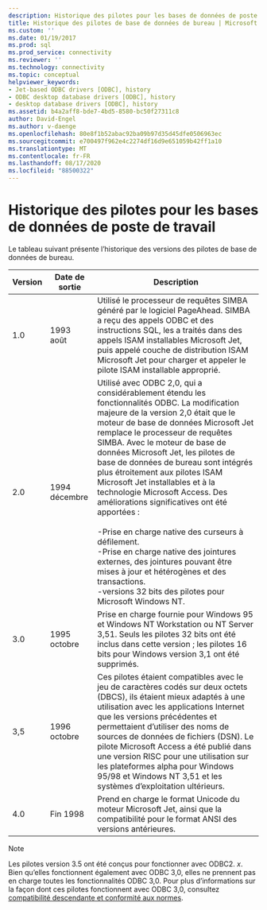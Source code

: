 ```yaml
---
description: Historique des pilotes pour les bases de données de poste de travail
title: Historique des pilotes de base de données de bureau | Microsoft Docs
ms.custom: ''
ms.date: 01/19/2017
ms.prod: sql
ms.prod_service: connectivity
ms.reviewer: ''
ms.technology: connectivity
ms.topic: conceptual
helpviewer_keywords:
- Jet-based ODBC drivers [ODBC], history
- ODBC desktop database drivers [ODBC], history
- desktop database drivers [ODBC], history
ms.assetid: b4a2aff8-bde7-4bd5-8580-bc50f27311c8
author: David-Engel
ms.author: v-daenge
ms.openlocfilehash: 80e8f1b52abac92ba09b97d35d45dfe0506963ec
ms.sourcegitcommit: e700497f962e4c2274df16d9e651059b42ff1a10
ms.translationtype: MT
ms.contentlocale: fr-FR
ms.lasthandoff: 08/17/2020
ms.locfileid: "88500322"
---
```

# <a name="history-of-the-desktop-database-drivers"></a>Historique des pilotes pour les bases de données de poste de travail
Le tableau suivant présente l’historique des versions des pilotes de base de données de bureau.  
  
|Version|Date de sortie|Description|  
|-------------|------------------|-----------------|  
|1.0|1993 août|Utilisé le processeur de requêtes SIMBA généré par le logiciel PageAhead. SIMBA a reçu des appels ODBC et des instructions SQL, les a traités dans des appels ISAM installables Microsoft Jet, puis appelé couche de distribution ISAM Microsoft Jet pour charger et appeler le pilote ISAM installable approprié.|  
|2.0|1994 décembre|Utilisé avec ODBC 2,0, qui a considérablement étendu les fonctionnalités ODBC. La modification majeure de la version 2,0 était que le moteur de base de données Microsoft Jet remplace le processeur de requêtes SIMBA. Avec le moteur de base de données Microsoft Jet, les pilotes de base de données de bureau sont intégrés plus étroitement aux pilotes ISAM Microsoft Jet installables et à la technologie Microsoft Access. Des améliorations significatives ont été apportées :<br /><br /> -Prise en charge native des curseurs à défilement.<br />-Prise en charge native des jointures externes, des jointures pouvant être mises à jour et hétérogènes et des transactions.<br />-versions 32 bits des pilotes pour Microsoft Windows NT.|  
|3.0|1995 octobre|Prise en charge fournie pour Windows 95 et Windows NT Workstation ou NT Server 3,51. Seuls les pilotes 32 bits ont été inclus dans cette version ; les pilotes 16 bits pour Windows version 3,1 ont été supprimés.|  
|3,5|1996 octobre|Ces pilotes étaient compatibles avec le jeu de caractères codés sur deux octets (DBCS), ils étaient mieux adaptés à une utilisation avec les applications Internet que les versions précédentes et permettaient d’utiliser des noms de sources de données de fichiers (DSN). Le pilote Microsoft Access a été publié dans une version RISC pour une utilisation sur les plateformes alpha pour Windows 95/98 et Windows NT 3,51 et les systèmes d’exploitation ultérieurs.|  
|4.0|Fin 1998|Prend en charge le format Unicode du moteur Microsoft Jet, ainsi que la compatibilité pour le format ANSI des versions antérieures.|  
  
> [!NOTE]  
>  Les pilotes version 3.5 ont été conçus pour fonctionner avec ODBC2. *x*. Bien qu’elles fonctionnent également avec ODBC 3,0, elles ne prennent pas en charge toutes les fonctionnalités ODBC 3,0. Pour plus d’informations sur la façon dont ces pilotes fonctionnent avec ODBC 3,0, consultez [compatibilité descendante et conformité aux normes](../../odbc/reference/develop-app/backward-compatibility-and-standards-compliance.md).
